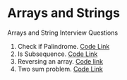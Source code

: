 # Arrays and Strings
Arrays and String Interview Questions
1. Check if Palindrome. [Code Link](https://github.com/InterviewCodingUSA/ArraysAndStrings/blob/main/CheckIfPalindrome/CheckPalindrome/src/Main.java)
2. Is Subsequence. [Code Link](https://github.com/InterviewCodingUSA/ArraysAndStrings/blob/main/IsSubSequence/IsSubSequence/src/Main.java)
3. Reversing an array. [Code link](https://github.com/InterviewCodingUSA/ArraysAndStrings/blob/main/ReverseAnArray/ReverseArray/src/Main.java)
4. Two sum problem.  [Code Link](https://github.com/InterviewCodingUSA/ArraysAndStrings/blob/main/TwoSumProblem/TwoSumProblem/src/Main.java)
